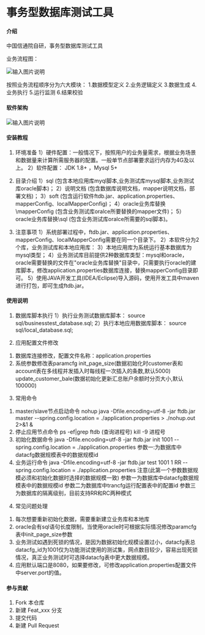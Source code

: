 # 事务型数据库测试工具

#### 介绍
中国信通院自研，事务型数据库测试工具

业务流程图：

![输入图片说明](%E8%AF%B4%E6%98%8E%E6%96%87%E6%A1%A3/%E5%9B%BE%E7%89%870.png)

按照业务流程顺序分为六大模块：
1.数据模型定义
2.业务逻辑定义
3.数据生成
4.业务执行
5.运行监测
6.结果校验

#### 软件架构
![输入图片说明](%E8%AF%B4%E6%98%8E%E6%96%87%E6%A1%A3/%E5%9B%BE%E7%89%871.png)

#### 安装教程

1.  环境准备
1）硬件配置：一般情况下，按照用户的业务量需求，根据业务场景和数据量来计算所需服务器的配置。一般单节点部署要求运行内存为4G及以上。
2）软件配置： JDK 1.8+ ，Mysql 5+

2. 目录介绍
1）sql (包含本地应用库myql脚本,业务测试库mysql脚本,业务测试库oracle脚本)；
2）说明文档 (包含数据库说明文档，mapper说明文档，部署文档)；
3）soft (包含运行软件ftdb.jar、application.properties、mapperConfig、localMapperConfig)；
4）oracle业务库替换\mapperConfig (包含业务测试库oralce所要替换的mapper文件)；
5）oracle业务库替换\sql (包含业务测试库oralce所需要的sql脚本)。

3. 注意事项
1）系统部署过程中，ftdb.jar、application.properties、mapperConfig、localMapperConfig需要在同一个目录下。
2）本软件分为2个库，业务测试库和本地应用库：
3）本地应用库为系统运行基本数据库为mysql类型；
4）业务测试库目前提供2种数据库类型：mysql和oracle，oracle需要替换的文件在"oracle业务库替换"目录中，只需要执行oracle的建库脚本，修改application.properties数据库连接，替换mapperConfig目录即可。
5）使用JAVA开发工具(IDEA/Eclipse)导入源码，使用开发工具中maven进行打包，即可生成ftdb.jar。


#### 使用说明

1. 数据库脚本执行
1）执行业务测试数据库脚本：
source sql/businesstest_database.sql;
2）执行本地应用数据库脚本：
source sql/local_database.sql;

2. 应用配置文件修改
1) 数据库连接修改，配置文件名称：application.properties
2) 系统参数修改表paramcfg
init_page_size(数据初始化时customer表和account表在多线程并发插入时每线程一次插入的条数,默认5000)
update_customer_bale(数据初始化更新汇总账户余额时分页大小,默认100000)

3. 常用命令
1) master/slave节点启动命令
nohup java -Dfile.encoding=utf-8 -jar ftdb.jar master --spring.config.location = ./application.properties > ./nohup.out 2>&1 &
2) 停止应用节点命令
ps -ef|grep ftdb (查询进程号)
kill -9 进程号
3) 初始化数据命令
java -Dfile.encoding=utf-8 -jar ftdb.jar init 1001 --spring.config.location = ./application.properties
参数一:为数据库中datacfg数据规模表中的数据规模id
4) 业务运行命令
java -Dfile.encoding=utf-8 -jar ftdb.jar test 1001 1 RR --spring.config.location = ./application.properties
注意(此第一个参数数据规模必须和初始化数据时选择的数据规模一致)
参数一为数据库中datacfg数据规模表中的数据规模id
参数二为数据库中trancfg运行配置表中的配置id
参数三为数据库的隔离级别，目前支持RR和RC两种模式

4. 常见问题处理
1) 每次想要重新初始化数据，需要重新建立业务库和本地库
2) oracle会有sql语句长度限制，当使用oracle时可根据实际情况修改paramcfg表中init_page_size参数
3) 业务测试如遇到死锁的情况，是因为数据初始化规模设置过小，datacfg表总datacfg_id为1001仅为功能测试使用的测试集，网点数目较少，容易出现死锁情况，真正业务测试时可选择datacfg表中更大数据规模。
4) 应用默认端口是8080，如果要修改，可修改application.properties配置文件中server.port的值。


#### 参与贡献

1.  Fork 本仓库
2.  新建 Feat_xxx 分支
3.  提交代码
4.  新建 Pull Request

